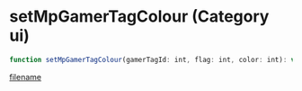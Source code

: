 # setMpGamerTagColour (Category ui)

```js
function setMpGamerTagColour(gamerTagId: int, flag: int, color: int): void
```

[filename](setMpGamerTagColour_m.md ':include')
